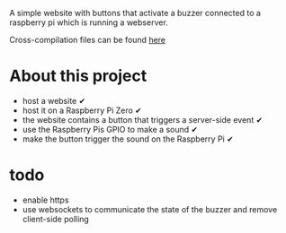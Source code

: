 A simple website with buttons that activate a buzzer connected to a raspberry pi which is running a webserver.

Cross-compilation files can be found [here](https://github.com/abhiTronix/raspberry-pi-cross-compilers#-toolchain-downloads)

# About this project
- host a website ✔
- host it on a Raspberry Pi Zero ✔
- the website contains a button that triggers a server-side event ✔
- use the Raspberry Pis GPIO to make a sound ✔
- make the button trigger the sound on the Raspberry Pi ✔

# todo
- enable https
- use websockets to communicate the state of the buzzer and remove client-side polling